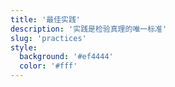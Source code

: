 ```yaml
---
title: '最佳实践'
description: '实践是检验真理的唯一标准'
slug: 'practices'
style:
  background: '#ef4444'
  color: '#fff'
---
```

